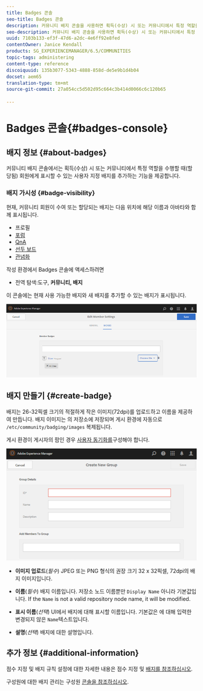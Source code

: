 ```yaml
---
title: Badges 콘솔
seo-title: Badges 콘솔
description: 커뮤니티 배지 콘솔을 사용하면 획득(수상) 시 또는 커뮤니티에서 특정 역할을 수행할 때(할당됨)에 대해 표시할 수 있는 사용자 정의 배지를 추가할 수 있습니다
seo-description: 커뮤니티 배지 콘솔을 사용하면 획득(수상) 시 또는 커뮤니티에서 특정 역할을 수행할 때(할당됨)에 대해 표시할 수 있는 사용자 정의 배지를 추가할 수 있습니다
uuid: 7103b133-ef3f-47d6-a2dc-4e6ff92e8fed
contentOwner: Janice Kendall
products: SG_EXPERIENCEMANAGER/6.5/COMMUNITIES
topic-tags: administering
content-type: reference
discoiquuid: 135b3077-5343-4888-858d-de5e9b1d4b04
docset: aem65
translation-type: tm+mt
source-git-commit: 27a054cc5d502d95c664c3b414d0066c6c120b65

---
```



# Badges 콘솔{#badges-console}

## 배지 정보 {#about-badges}

커뮤니티 배지 콘솔에서는 획득(수상) 시 또는 커뮤니티에서 특정 역할을 수행할 때(할당됨) 회원에게 표시할 수 있는 사용자 지정 배지를 추가하는 기능을 제공합니다.

### 배지 가시성 {#badge-visibility}

현재, 커뮤니티 회원이 수여 또는 할당되는 배지는 다음 위치에 해당 이름과 아바타와 함께 표시됩니다.

* 프로필
* [포럼](/help/communities/forum.md)
* [QnA](/help/communities/working-with-qna.md)
* [선두 보드](/help/communities/enabling-leaderboard.md)
* [관념화](/help/communities/ideation-feature.md)

작성 환경에서 Badges 콘솔에 액세스하려면

* 전역 탐색:도구, **커뮤니티, 배지**

이 콘솔에는 현재 사용 가능한 배지와 새 배지를 추가할 수 있는 배지가 표시됩니다.

![chlimage_1-123](assets/chlimage_1-123.png)

## 배지 만들기 {#create-badge}

배지는 26-32픽셀 크기의 적절하게 작은 이미지(72dpi)를 업로드하고 이름을 제공하여 만듭니다. 배지 이미지는 의 저장소에 저장되며 게시 환경에 자동으로 `/etc/community/badging/images` 복제됩니다.

게시 환경이 게시자의 팜인 경우 [사용자 동기화를](/help/communities/sync.md)구성해야 합니다.

![chlimage_1-124](assets/chlimage_1-124.png)

* **이미지 업로드**(*필수*) JPEG 또는 PNG 형식의 권장 크기 32 x 32픽셀, 72dpi의 배지 이미지입니다.

* **이름**(*필수*) 배지 이름입니다. 저장소 노드 이름뿐만 `Display Name` 아니라 기본값입니다. If the `Name` is not a valid repository node name, it will be modified.

* **표시 이름**(*선택*) UI에서 배지에 대해 표시할 이름입니다. 기본값은 에 대해 입력한 변경되지 않은 `Name`텍스트입니다.

* **설명**(*선택*) 배지에 대한 설명입니다.

## 추가 정보 {#additional-information}

점수 지정 및 배지 규칙 설정에 대한 자세한 내용은 점수 지정 및 [배지를 참조하십시오](/help/communities/implementing-scoring.md).

구성원에 대한 배지 관리는 구성원 [콘솔을 참조하십시오](/help/communities/members.md).
